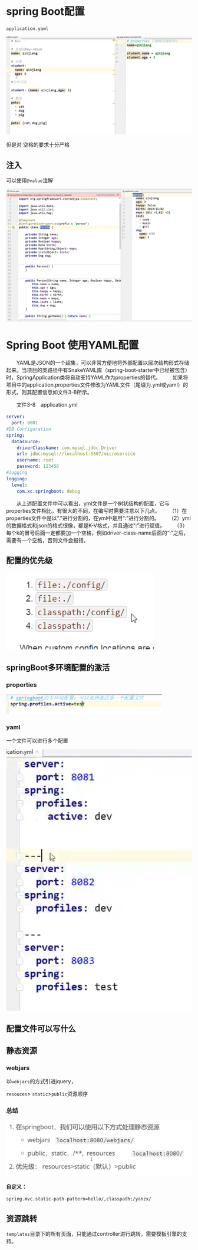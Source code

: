 # spring Boot配置

`application.yaml`

![image-20200819195317098](https://raw.githubusercontent.com/yanzhenxing123/blogImg/master/typora202008/19/195317-838586.png)

但是对 空格的要求十分严格



## 注入

可以使用`@value`注解

![](https://raw.githubusercontent.com/yanzhenxing123/blogImg/master/typora202008/19/200101-581488.png)

# Spring Boot 使用YAML配置

　　YAML是JSON的一个超集，可以非常方便地将外部配置以层次结构形式存储起来。当项目的类路径中有SnakeYAML库（spring-boot-starter中已经被包含）时，SpringApplication类将自动支持YAML作为properties的替代。
　　如果将项目中的application.properties文件修改为YAML文件（尾缀为.yml或yaml）的形式，则其配置信息如文件3-8所示。

　　文件3-8　application.yml

```yaml
server:
  port: 8081
#DB Configuration
spring:
  datasource:
    driverClassName: com.mysql.jdbc.Driver
    url: jdbc:mysql://localhost:3307/microservice
    username: root
    password: 123456
#logging
logging:
  level:
    com.xc.springboot: debug
```

　　从上述配置文件中可以看出，yml文件是一个树状结构的配置，它与properties文件相比，有很大的不同，在编写时需要注意以下几点。
　　（1）在properties文件中是以“.”进行分割的，在yml中是用“:”进行分割的。
　　（2）yml的数据格式和json的格式很像，都是K-V格式，并且通过“:”进行赋值。
　　（3）每个k的冒号后面一定都要加一个空格，例如driver-class-name后面的“:”之后，需要有一个空格，否则文件会报错。



## 配置的优先级

![image-20200820134723360](https://raw.githubusercontent.com/yanzhenxing123/blogImg/master/typora202008/20/134723-501112.png)

## springBoot多环境配置的激活

### properties

![image-20200820134914034](https://raw.githubusercontent.com/yanzhenxing123/blogImg/master/typora202008/20/134916-282299.png)

### yaml

一个文件可以进行多个配置

![image-20200820135028965](https://raw.githubusercontent.com/yanzhenxing123/blogImg/master/typora202008/20/135029-191735.png)

## 配置文件可以写什么





## 静态资源

### webjars

以`webjars`的方式引进jquery，

`resouces`> `static`>`public`资源顺序



### 总结

![image-20200820144346188](https://raw.githubusercontent.com/yanzhenxing123/blogImg/master/typora202008/20/144346-164619.png)

**自定义：**

`spring.mvc.static-path-pattern=hello/,classpath:/yanzx/`



## 资源跳转

`templates`目录下的所有页面，只能通过controller进行跳转，需要模板引擎的支持。






